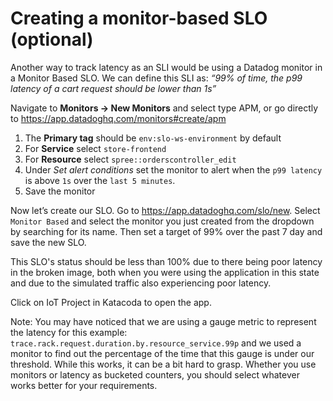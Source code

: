 # Creating a monitor-based SLO (optional)

Another way to track latency as an SLI would be using a Datadog monitor in a Monitor Based SLO. We can define this SLI as: *“99% of time, the p99 latency of a cart request should be lower than 1s”*

Navigate to **Monitors -> New Monitors** and select type APM, or go directly to https://app.datadoghq.com/monitors#create/apm

1. The **Primary tag** should be `env:slo-ws-environment` by default
2. For **Service** select `store-frontend`
3. For **Resource** select `spree::orderscontroller_edit`
4. Under *Set alert conditions* set the monitor to alert when the `p99 latency` is above `1s` over the `last 5 minutes`. 
5. Save the monitor

Now let’s create our SLO. Go to https://app.datadoghq.com/slo/new. Select `Monitor Based` and select the monitor you just created from the dropdown by searching for its name. Then set a target of 99% over the past 7 day and save the new SLO.

This SLO's status should be less than 100% due to there being poor latency in the broken image, both when you were using the application in this state and due to the simulated traffic also experiencing poor latency.

Click on IoT Project in Katacoda to open the app.

Note: You may have noticed that we are using a gauge metric to represent the latency for this example: `trace.rack.request.duration.by.resource_service.99p` and we used a monitor to find out the percentage of the time that this gauge is under our threshold. While this works, it can be a bit hard to grasp. Whether you use monitors or latency as bucketed counters, you should select whatever works better for your requirements. 